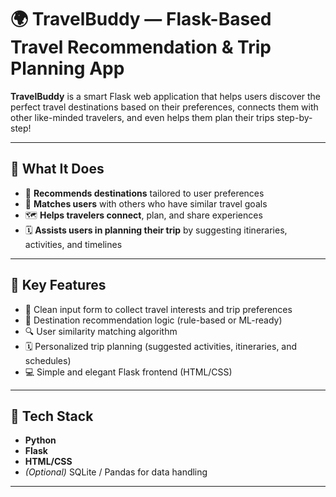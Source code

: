 # 🌍 TravelBuddy — Flask-Based Travel Recommendation & Trip Planning App

**TravelBuddy** is a smart Flask web application that helps users discover the perfect travel destinations based on their preferences, connects them with other like-minded travelers, and even helps them plan their trips step-by-step!


---

## 🚀 What It Does

- 🧭 **Recommends destinations** tailored to user preferences  
- 🤝 **Matches users** with others who have similar travel goals  
- 🗺️ **Helps travelers connect**, plan, and share experiences  
- 🗓️ **Assists users in planning their trip** by suggesting itineraries, activities, and timelines  

---

## 🔑 Key Features

- 📝 Clean input form to collect travel interests and trip preferences  
- 🎯 Destination recommendation logic (rule-based or ML-ready)  
- 🔍 User similarity matching algorithm  
- 🗓️ Personalized trip planning (suggested activities, itineraries, and schedules)  
- 💻 Simple and elegant Flask frontend (HTML/CSS)

---

## 🧰 Tech Stack

- **Python**
- **Flask**
- **HTML/CSS**
- *(Optional)* SQLite / Pandas for data handling

---

